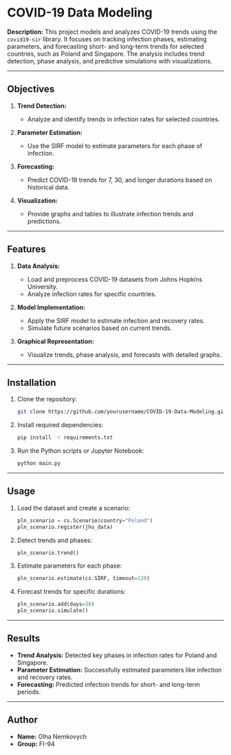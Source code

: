 # COVID-19 Data Modeling

**Description:**
This project models and analyzes COVID-19 trends using the `covid19-sir` library. It focuses on tracking infection phases, estimating parameters, and forecasting short- and long-term trends for selected countries, such as Poland and Singapore. The analysis includes trend detection, phase analysis, and predictive simulations with visualizations.

---

## Objectives

1. **Trend Detection:**
   - Analyze and identify trends in infection rates for selected countries.

2. **Parameter Estimation:**
   - Use the SIRF model to estimate parameters for each phase of infection.

3. **Forecasting:**
   - Predict COVID-19 trends for 7, 30, and longer durations based on historical data.

4. **Visualization:**
   - Provide graphs and tables to illustrate infection trends and predictions.

---

## Features

1. **Data Analysis:**
   - Load and preprocess COVID-19 datasets from Johns Hopkins University.
   - Analyze infection rates for specific countries.

2. **Model Implementation:**
   - Apply the SIRF model to estimate infection and recovery rates.
   - Simulate future scenarios based on current trends.

3. **Graphical Representation:**
   - Visualize trends, phase analysis, and forecasts with detailed graphs.

---

## Installation

1. Clone the repository:
   ```bash
   git clone https://github.com/yourusername/COVID-19-Data-Modeling.git
   ```
2. Install required dependencies:
   ```bash
   pip install -r requirements.txt
   ```
3. Run the Python scripts or Jupyter Notebook:
   ```bash
   python main.py
   ```

---

## Usage

1. Load the dataset and create a scenario:
   ```python
   pln_scenario = cs.Scenario(country="Poland")
   pln_scenario.register(jhu_data)
   ```
2. Detect trends and phases:
   ```python
   pln_scenario.trend()
   ```
3. Estimate parameters for each phase:
   ```python
   pln_scenario.estimate(cs.SIRF, timeout=120)
   ```
4. Forecast trends for specific durations:
   ```python
   pln_scenario.add(days=30)
   pln_scenario.simulate()
   ```

---

## Results

- **Trend Analysis:** Detected key phases in infection rates for Poland and Singapore.
- **Parameter Estimation:** Successfully estimated parameters like infection and recovery rates.
- **Forecasting:** Predicted infection trends for short- and long-term periods.

---

## Author

- **Name:** Olha Nemkovych
- **Group:** FI-94

